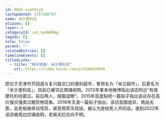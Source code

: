 ```yaml
---
id: 0665-ncm59uj9
lastUpdated: 1757166787
name: 米兰便利店
aliases: []
layer: 4
categoryId: cat_9yUWRRAg
tagIds: []
nsfw: false
parent: ""
relatedEntries: []
timelineEvents: []
titledLinks:
  - title: "相关链接: 米兰便利店"
    url: https://tieba.baidu.com/p/5186019690
---
```


原位于天津市芥园道与复兴路交口的便利超市，曾用名为「米兰超市」，后更名为「米兰便利店」，目前已被邻近商铺收购。2012年某本地微博指出该店附近“有骑摩托的哈密瓜，前后两人，贼眉鼠眼”。2015年百度贴吧一篇贴子指出该店存在高价强买强卖过期货物现象。2016年天涯一篇帖子指出，该店氛围诡异、商品劣质，且老板娘举动怪异，甚至用冥币找钱，被认为是给死人开的店。直到2022年该店被周边店铺收购，老板夫妇去向不明。